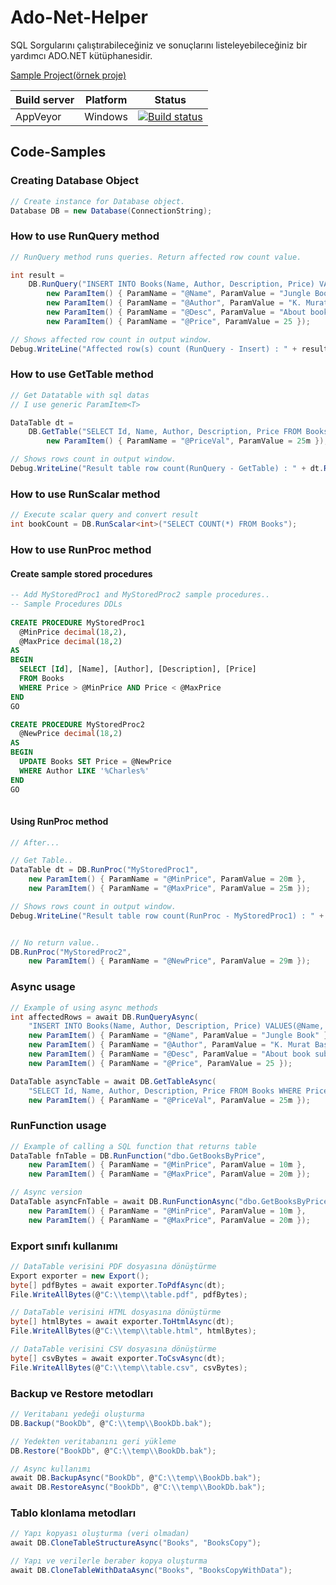 # Ado-Net-Helper
SQL Sorgularını çalıştırabileceğiniz ve sonuçlarını listeleyebileceğiniz bir yardımcı ADO.NET kütüphanesidir.

[Sample Project(örnek proje)](https://github.com/kadirmuratbaseren/Using-Ado-Net-Helper)

| Build server| Platform       | Status      |
|-------------|----------------|-------------|
| AppVeyor    | Windows        |[![Build status](https://ci.appveyor.com/api/projects/status/aw4iajsf45eyl6g0/branch/master?svg=true)](https://ci.appveyor.com/project/muratbaseren/ado-net-helper/branch/master) |

## Code-Samples

### Creating Database Object
```c#
// Create instance for Database object.
Database DB = new Database(ConnectionString);
```

### How to use RunQuery method
```c#
// RunQuery method runs queries. Return affected row count value.

int result =
    DB.RunQuery("INSERT INTO Books(Name, Author, Description, Price) VALUES(@Name, @Author, @Desc, @Price)",
        new ParamItem() { ParamName = "@Name", ParamValue = "Jungle Book" },
        new ParamItem() { ParamName = "@Author", ParamValue = "K. Murat Başeren" },
        new ParamItem() { ParamName = "@Desc", ParamValue = "About book subject" },
        new ParamItem() { ParamName = "@Price", ParamValue = 25 });

// Shows affected row count in output window.
Debug.WriteLine("Affected row(s) count (RunQuery - Insert) : " + result);
```

### How to use GetTable method
```c#
// Get Datatable with sql datas
// I use generic ParamItem<T>

DataTable dt =
    DB.GetTable("SELECT Id, Name, Author, Description, Price FROM Books WHERE Price > @PriceVal",
        new ParamItem() { ParamName = "@PriceVal", ParamValue = 25m });

// Shows rows count in output window.
Debug.WriteLine("Result table row count(RunQuery - GetTable) : " + dt.Rows.Count);
```

### How to use RunScalar method
```c#
// Execute scalar query and convert result
int bookCount = DB.RunScalar<int>("SELECT COUNT(*) FROM Books");
```

### How to use RunProc method

#### Create sample stored procedures

```sql
-- Add MyStoredProc1 and MyStoredProc2 sample procedures..
-- Sample Procedures DDLs
 
CREATE PROCEDURE MyStoredProc1
  @MinPrice decimal(18,2),
  @MaxPrice decimal(18,2)
AS
BEGIN
  SELECT [Id], [Name], [Author], [Description], [Price] 
  FROM Books
  WHERE Price > @MinPrice AND Price < @MaxPrice
END
GO

CREATE PROCEDURE MyStoredProc2
  @NewPrice decimal(18,2)
AS
BEGIN
  UPDATE Books SET Price = @NewPrice
  WHERE Author LIKE '%Charles%'
END
GO
    
```

#### Using RunProc method
```c#
// After...

// Get Table..
DataTable dt = DB.RunProc("MyStoredProc1",
    new ParamItem() { ParamName = "@MinPrice", ParamValue = 20m },
    new ParamItem() { ParamName = "@MaxPrice", ParamValue = 25m });

// Shows rows count in output window.
Debug.WriteLine("Result table row count(RunProc - MyStoredProc1) : " + dt.Rows.Count);


// No return value..
DB.RunProc("MyStoredProc2",
    new ParamItem() { ParamName = "@NewPrice", ParamValue = 29m });
```

### Async usage
```c#
// Example of using async methods
int affectedRows = await DB.RunQueryAsync(
    "INSERT INTO Books(Name, Author, Description, Price) VALUES(@Name, @Author, @Desc, @Price)",
    new ParamItem() { ParamName = "@Name", ParamValue = "Jungle Book" },
    new ParamItem() { ParamName = "@Author", ParamValue = "K. Murat Başeren" },
    new ParamItem() { ParamName = "@Desc", ParamValue = "About book subject" },
    new ParamItem() { ParamName = "@Price", ParamValue = 25 });

DataTable asyncTable = await DB.GetTableAsync(
    "SELECT Id, Name, Author, Description, Price FROM Books WHERE Price > @PriceVal",
    new ParamItem() { ParamName = "@PriceVal", ParamValue = 25m });
```

### RunFunction usage
```c#
// Example of calling a SQL function that returns table
DataTable fnTable = DB.RunFunction("dbo.GetBooksByPrice",
    new ParamItem() { ParamName = "@MinPrice", ParamValue = 10m },
    new ParamItem() { ParamName = "@MaxPrice", ParamValue = 20m });

// Async version
DataTable asyncFnTable = await DB.RunFunctionAsync("dbo.GetBooksByPrice",
    new ParamItem() { ParamName = "@MinPrice", ParamValue = 10m },
    new ParamItem() { ParamName = "@MaxPrice", ParamValue = 20m });
```

### Export sınıfı kullanımı
```c#
// DataTable verisini PDF dosyasına dönüştürme
Export exporter = new Export();
byte[] pdfBytes = await exporter.ToPdfAsync(dt);
File.WriteAllBytes(@"C:\\temp\\table.pdf", pdfBytes);

// DataTable verisini HTML dosyasına dönüştürme
byte[] htmlBytes = await exporter.ToHtmlAsync(dt);
File.WriteAllBytes(@"C:\\temp\\table.html", htmlBytes);

// DataTable verisini CSV dosyasına dönüştürme
byte[] csvBytes = await exporter.ToCsvAsync(dt);
File.WriteAllBytes(@"C:\\temp\\table.csv", csvBytes);
```

### Backup ve Restore metodları
```c#
// Veritabanı yedeği oluşturma
DB.Backup("BookDb", @"C:\\temp\\BookDb.bak");

// Yedekten veritabanını geri yükleme
DB.Restore("BookDb", @"C:\\temp\\BookDb.bak");

// Async kullanımı
await DB.BackupAsync("BookDb", @"C:\\temp\\BookDb.bak");
await DB.RestoreAsync("BookDb", @"C:\\temp\\BookDb.bak");
```

### Tablo klonlama metodları
```c#
// Yapı kopyası oluşturma (veri olmadan)
await DB.CloneTableStructureAsync("Books", "BooksCopy");

// Yapı ve verilerle beraber kopya oluşturma
await DB.CloneTableWithDataAsync("Books", "BooksCopyWithData");
```
